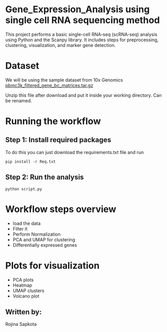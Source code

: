 # Gene_Expression_Analysis using single cell RNA sequencing method
This project performs a basic single-cell RNA-seq (scRNA-seq) analysis using Python and the Scanpy library. It includes steps for preprocessing, clustering, visualization, and marker gene detection.

# Dataset 
We will be using the sample dataset from 10x Genomics
[pbmc3k_filtered_gene_bc_matrices.tar.gz](https://github.com/user-attachments/files/21371985/pbmc3k_filtered_gene_bc_matrices.tar.gz)

Unzip this file after download and put it inside your working directory. Can be renamed.

# Running the workflow
## Step 1: Install required packages
To do this you can just download the requirements.txt file and run
```
pip install -r Req.txt
```
## Step 2: Run the analysis
```
python script.py
```

# Workflow steps overview
- load the data
- Filter it
- Perform Normalization
- PCA and UMAP for clustering
- Differentially expressed genes

# Plots for visualization
- PCA plots
- Heatmap
- UMAP clusters
- Volcano plot

## Written by:
  Rojina Sapkota



